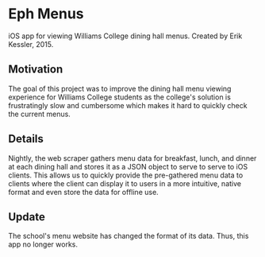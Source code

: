 # Eph Menus
iOS app for viewing Williams College dining hall menus.
Created by Erik Kessler, 2015.

## Motivation
The goal of this project was to improve the dining hall menu viewing experience for Williams College students as the college's solution is frustratingly slow and cumbersome which makes it hard to quickly check the current menus.

## Details
Nightly, the web scraper gathers menu data for breakfast, lunch, and dinner at each dining hall and stores it as a JSON object to serve to serve to iOS clients. This allows us to quickly provide the pre-gathered menu data to clients where the client can display it to users in a more intuitive, native format and even store the data for offline use.

## Update
The school's menu website has changed the format of its data. Thus, this app no longer works.



